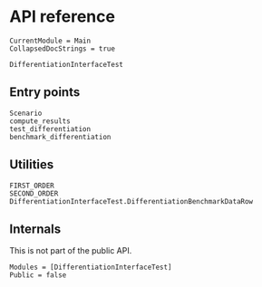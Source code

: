 # API reference

```@meta
CurrentModule = Main
CollapsedDocStrings = true
```

```@docs
DifferentiationInterfaceTest
```

## Entry points

```@docs
Scenario
compute_results
test_differentiation
benchmark_differentiation
```

## Utilities

```@docs
FIRST_ORDER
SECOND_ORDER
DifferentiationInterfaceTest.DifferentiationBenchmarkDataRow
```

## Internals

This is not part of the public API.

```@autodocs
Modules = [DifferentiationInterfaceTest]
Public = false
```

